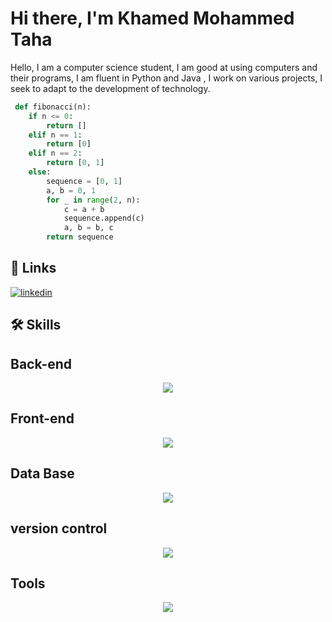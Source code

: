 # Hi there, I'm Khamed Mohammed Taha
Hello, I am a computer science student, I am good at using computers and their programs, I am fluent in Python and  Java , I work on various projects, I seek to adapt to the development of technology.
```python
 def fibonacci(n):
    if n <= 0:
        return []
    elif n == 1:
        return [0]
    elif n == 2:
        return [0, 1]
    else:
        sequence = [0, 1]
        a, b = 0, 1
        for _ in range(2, n):
            c = a + b
            sequence.append(c)
            a, b = b, c
        return sequence


```


## 🔗 Links

[![linkedin](https://img.shields.io/badge/linkedin-0A66C2?style=for-the-badge&logo=linkedin&logoColor=white)](https://www.linkedin.com/in/khamed-mohammed-taha-7149b1267/)

## 🛠 Skills
<h2>Back-end</h2>
<p align="center">
  <a href="https://skillicons.dev">
    <img src="https://skillicons.dev/icons?i=python,django" />
  </a>
</p>
<h2>Front-end</h2>
<p align="center">
  <a href="https://skillicons.dev">
    <img src="https://skillicons.dev/icons?i=javascript,html,css" />
  </a>
</p>
<h2>Data Base</h2>
<p align="center">
  <a href="https://skillicons.dev">
    <img src="https://skillicons.dev/icons?i=mysql,sql" />
  </a>
</p>
<h2>version control</h2>
<p align="center">
  <a href="https://skillicons.dev">
    <img src="https://skillicons.dev/icons?i=git,github" />
  </a>
</p>
<h2>Tools</h2>
<p align="center">
  <a href="https://skillicons.dev">
    <img src="https://skillicons.dev/icons?i=vscode,qt" />
  </a>
</p>
<br>


